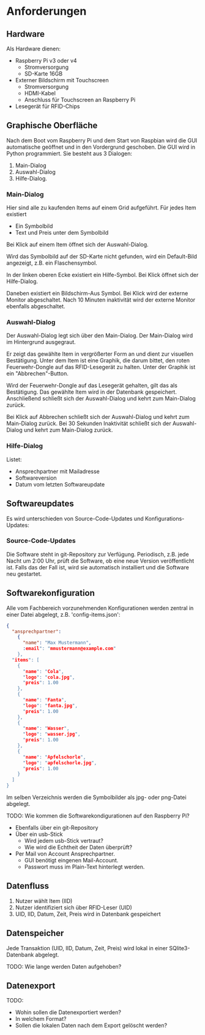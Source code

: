 # Anforderungen

## Hardware

Als Hardware dienen:

- Raspberry Pi v3 oder v4
  - Stromversorgung
  - SD-Karte 16GB
- Externer Bildschirm mit Touchscreen
  - Stromversorgung
  - HDMI-Kabel
  - Anschluss für Touchscreen an Raspberry Pi
- Lesegerät für RFID-Chips

## Graphische Oberfläche

Nach dem Boot vom Raspberry Pi und dem Start von Raspbian wird die GUI automatische geöffnet und in den Vordergrund geschoben.
Die GUI wird in Python programmiert.
Sie besteht aus 3 Dialogen:

1. Main-Dialog
2. Auswahl-Dialog
3. Hilfe-Dialog.


### Main-Dialog

Hier sind alle zu kaufenden Items auf einem Grid aufgeführt.
Für jedes Item existiert

- Ein Symbolbild
- Text und Preis unter dem Symbolbild

Bei Klick auf einem Item öffnet sich der Auswahl-Dialog.

Wird das Symbolbild auf der SD-Karte nicht gefunden, wird ein Default-Bild angezeigt, z.B. ein Flaschensymbol.

In der linken oberen Ecke existiert ein Hilfe-Symbol.
Bei Klick öffnet sich der Hilfe-Dialog.

Daneben existiert ein Bildschirm-Aus Symbol.
Bei Klick wird der externe Monitor abgeschaltet.
Nach 10 Minuten inaktivität wird der externe Monitor ebenfalls abgeschaltet.

### Auswahl-Dialog

Der Auswahl-Dialog legt sich über den Main-Dialog. 
Der Main-Dialog wird im Hintergrund ausgegraut.

Er zeigt das gewählte Item in vergrößerter Form an und dient zur visuellen Bestätigung.
Unter dem Item ist eine Graphik, die darum bittet, den roten Feuerwehr-Dongle auf das RFID-Lesegerät zu halten.
Unter der Graphik ist ein "Abbrechen"-Button.

Wird der Feuerwehr-Dongle auf das Lesegerät gehalten, gilt das als Bestätigung.
Das gewählte Item wird in der Datenbank gespeichert.
Anschließend schließt sich der Auswahl-Dialog und kehrt zum Main-Dialog zurück.

Bei Klick auf Abbrechen schließt sich der Auswahl-Dialog und kehrt zum Main-Dialog zurück.
Bei 30 Sekunden Inaktivität schließt sich der Auswahl-Dialog und kehrt zum Main-Dialog zurück.

### Hilfe-Dialog

Listet:

- Ansprechpartner mit Mailadresse
- Softwareversion
- Datum vom letzten Softwareupdate

## Softwareupdates

Es wird unterschieden von Source-Code-Updates und Konfigurations-Updates:

### Source-Code-Updates

Die Software steht in git-Repository zur Verfügung.
Periodisch, z.B. jede Nacht um 2:00 Uhr, prüft die Software, ob eine neue Version veröffentlicht ist.
Falls das der Fall ist, wird sie automatisch installiert und die Software neu gestartet.

## Softwarekonfiguration

Alle vom Fachbereich vorzunehmenden Konfigurationen werden zentral in einer Datei abgelegt, z.B. 'config-items.json':

```json
{
  "ansprechpartner": 
    {
      "name": "Max Mustermann",
      :email": "mmustermann@example.com"
    },
  "items": [
    {
      "name": "Cola",
      "logo": "cola.jpg",
      "preis": 1.00
    },
    {
      "name": "Fanta",
      "logo": "fanta.jpg",
      "preis": 1.00
    },
    {
      "name": "Wasser",
      "logo": "wasser.jpg",
      "preis": 1.00
    },
    {
      "name": "Apfelschorle",
      "logo": "apfelschorle.jpg",
      "preis": 1.00
    }
  ]
}
```

Im selben Verzeichnis werden die Symbolbilder als jpg- oder png-Datei abgelegt.

TODO: Wie kommen die Softwarekondigurationen auf den Raspberry Pi?

- Ebenfalls über ein git-Repository
- Über ein usb-Stick
  - Wird jedem usb-Stick vertraut?
  - Wie wird die Echtheit der Daten überprüft?
- Per Mail von Account Ansprechpartner.
  - GUI benötigt eingenen Mail-Account.
  - Passwort muss im Plain-Text hinterlegt werden.

## Datenfluss

1. Nutzer wählt Item (IID) 
2. Nutzer identifiziert sich über RFID-Leser (UID) 
3. UID, IID, Datum, Zeit, Preis wird in Datenbank gespeichert

## Datenspeicher

Jede Transaktion (UID, IID, Datum, Zeit, Preis) wird lokal in einer SQlite3-Datenbank abgelegt.

TODO: Wie lange werden Daten aufgehoben?

## Datenexport

TODO: 
- Wohin sollen die Datenexportiert werden?
- In welchem Format?
- Sollen die lokalen Daten nach dem Export gelöscht werden?
